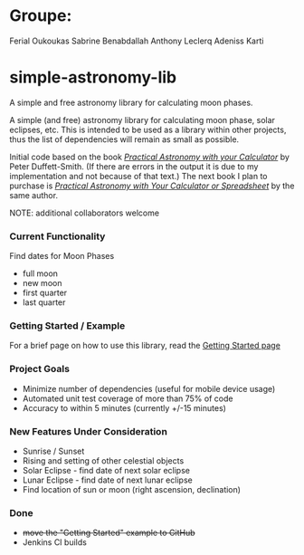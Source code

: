 # Groupe:
Ferial Oukoukas
Sabrine Benabdallah
Anthony Leclerq 
Adeniss Karti 
# simple-astronomy-lib
A simple and free astronomy library for calculating moon phases.

A simple (and free) astronomy library for calculating moon phase, solar eclipses, etc. This is intended to be used as a library within other projects, thus the list of dependencies will remain as small as possible.

Initial code based on the book [_Practical Astronomy with your Calculator_](http://amzn.to/1FXRxoi) by Peter Duffett-Smith. (If there are errors in the output it is due to my implementation and not because of that text.) The next book I plan to purchase is [_Practical Astronomy with Your Calculator or Spreadsheet_](http://amzn.to/1D7C8up) by the same author.

NOTE: additional collaborators welcome

### Current Functionality
Find dates for Moon Phases
 * full moon
 * new moon
 * first quarter
 * last quarter 

### Getting Started / Example
For a brief page on how to use this library, read the [Getting Started page](https://github.com/dustmachine/simple-astronomy-lib/blob/wiki/GettingStartedExample.md)

### Project Goals
  * Minimize number of dependencies (useful for mobile device usage)
  * Automated unit test coverage of more than 75% of code
  * Accuracy to within 5 minutes (currently +/-15 minutes)

### New Features Under Consideration
  * Sunrise / Sunset
  * Rising and setting of other celestial objects
  * Solar Eclipse - find date of next solar eclipse
  * Lunar Eclipse - find date of next lunar eclipse
  * Find location of sun or moon (right ascension, declination)

### Done
  * ~~move the "Getting Started" example to GitHub~~
  * Jenkins CI builds 
